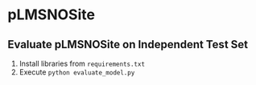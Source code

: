 # pLMSNOSite

## Evaluate pLMSNOSite on Independent Test Set
1. Install libraries from `requirements.txt`
2. Execute `python evaluate_model.py`
